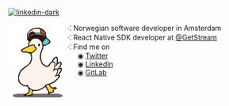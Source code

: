 [![linkedin-dark](https://user-images.githubusercontent.com/1548276/134810979-7f854e39-bb8c-4e16-9f86-39387170b0f5.png)](https://github.com/GetStream)


<img align="left" width="120" height="150" src="duckie.gif" alt="Cool duck with a hat dancing">
⁖ Norwegian software developer in Amsterdam<br />
⁖ React Native SDK developer at <a href="https://github.com/GetStream">@GetStream</a><br />
⁖ Find me on<br />
&nbsp;&nbsp;&nbsp;&nbsp; ◉ <a href="https://twitter.com/Madsroskar">Twitter</a><br />
&nbsp;&nbsp;&nbsp;&nbsp; ◉ <a href="https://www.linkedin.com/in/mads-r%C3%B8skar-414b7a33">LinkedIn</a><br />
&nbsp;&nbsp;&nbsp;&nbsp; ◉ <a href="https://gitlab.com/madsroskar">GitLab</a><br />

